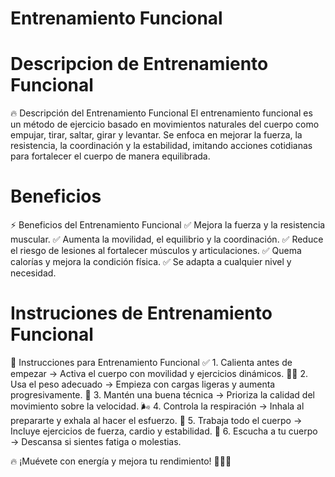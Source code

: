 # Entrenamiento Funcional

# Descripcion de Entrenamiento Funcional
🔥 Descripción del Entrenamiento Funcional
El entrenamiento funcional es un método de ejercicio basado en movimientos naturales del cuerpo como empujar, tirar, saltar, girar y levantar. Se enfoca en mejorar la fuerza, la resistencia, la coordinación y la estabilidad, imitando acciones cotidianas para fortalecer el cuerpo de manera equilibrada.

# Beneficios
⚡ Beneficios del Entrenamiento Funcional
✅ Mejora la fuerza y la resistencia muscular.
✅ Aumenta la movilidad, el equilibrio y la coordinación.
✅ Reduce el riesgo de lesiones al fortalecer músculos y articulaciones.
✅ Quema calorías y mejora la condición física.
✅ Se adapta a cualquier nivel y necesidad.

# Instruciones de Entrenamiento Funcional
💪 Instrucciones para Entrenamiento Funcional
✅ 1. Calienta antes de empezar → Activa el cuerpo con movilidad y ejercicios dinámicos.
🏋️‍♂️ 2. Usa el peso adecuado → Empieza con cargas ligeras y aumenta progresivamente.
📏 3. Mantén una buena técnica → Prioriza la calidad del movimiento sobre la velocidad.
🌬 4. Controla la respiración → Inhala al prepararte y exhala al hacer el esfuerzo.
🔄 5. Trabaja todo el cuerpo → Incluye ejercicios de fuerza, cardio y estabilidad.
🛑 6. Escucha a tu cuerpo → Descansa si sientes fatiga o molestias.

🔥 ¡Muévete con energía y mejora tu rendimiento! 💯🏋️‍♀️